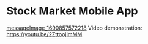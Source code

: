 # Stock Market Mobile App

[messageImage_1690857572218](https://github.com/clairewwp/stock-market-mobile-app/assets/104426974/b7a075d4-0641-4056-8386-806d0514295c)
Video demonstration:
https://youtu.be/2ZttoojlmMM
